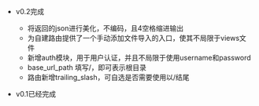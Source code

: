 - v0.2完成
  - 将返回的json进行美化，不编码，且4空格缩进输出
  - 为自建路由提供了一个手动添加文件导入的入口，使其不局限于views文件
  - 新增auth模块，用于用户认证，并且不局限于使用username和password
  - base_url_path 填写/，即可表示根目录
  - 路由新增trailing_slash，可自选是否需要使用以/结尾

- v0.1已经完成